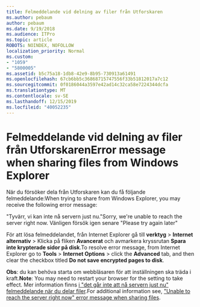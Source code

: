 ```yaml
---
title: Felmeddelande vid delning av filer från Utforskaren
ms.author: pebaum
author: pebaum
ms.date: 9/19/2018
ms.audience: ITPro
ms.topic: article
ROBOTS: NOINDEX, NOFOLLOW
localization_priority: Normal
ms.custom:
- "1059"
- "5800005"
ms.assetid: b5c75a18-1db8-42e9-8b95-730913a61491
ms.openlocfilehash: 67cb6bb5c36868715747556f33b51812017a7c12
ms.sourcegitcommit: 0f0186044a3597e42ad14c32ca58e7224344dcfa
ms.translationtype: MT
ms.contentlocale: sv-SE
ms.lasthandoff: 12/15/2019
ms.locfileid: "40052235"
---
```

# <a name="error-message-when-sharing-files-from-windows-explorer"></a><span data-ttu-id="3f785-102">Felmeddelande vid delning av filer från Utforskaren</span><span class="sxs-lookup"><span data-stu-id="3f785-102">Error message when sharing files from Windows Explorer</span></span>

<span data-ttu-id="3f785-103">När du försöker dela från Utforskaren kan du få följande felmeddelande:</span><span class="sxs-lookup"><span data-stu-id="3f785-103">When trying to share from Windows Explorer, you may receive the following error message:</span></span>
  
<span data-ttu-id="3f785-104">"Tyvärr, vi kan inte nå servern just nu.</span><span class="sxs-lookup"><span data-stu-id="3f785-104">"Sorry, we're unable to reach the server right now.</span></span> <span data-ttu-id="3f785-105">Vänligen försök igen senare "</span><span class="sxs-lookup"><span data-stu-id="3f785-105">Please try again later"</span></span>
  
<span data-ttu-id="3f785-106">För att lösa felmeddelandet, från Internet Explorer gå till **verktyg** \> **Internet alternativ** \> Klicka på fliken **Avancerat** och avmarkera kryssrutan **Spara inte krypterade sidor på disk**.</span><span class="sxs-lookup"><span data-stu-id="3f785-106">To resolve error message, from Internet Explorer go to **Tools** \> **Internet Options** \> click the **Advanced** tab, and then clear the checkbox titled **Do not save encrypted pages to disk**.</span></span>
  
 <span data-ttu-id="3f785-107">**Obs**: du kan behöva starta om webbläsaren för att inställningen ska träda i kraft.</span><span class="sxs-lookup"><span data-stu-id="3f785-107">**Note**: You may need to restart your browser for the setting to take effect.</span></span> <span data-ttu-id="3f785-108">Mer information finns [i "det går inte att nå servern just nu" felmeddelande när du delar filer](https://go.microsoft.com/fwlink/?linkid=2022914).</span><span class="sxs-lookup"><span data-stu-id="3f785-108">For additional information see, ["Unable to reach the server right now" error message when sharing files](https://go.microsoft.com/fwlink/?linkid=2022914).</span></span>
  